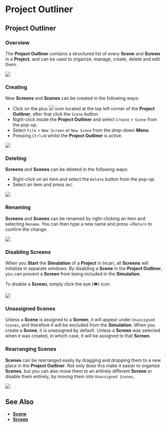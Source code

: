 # Project Outliner

## Project Outliner

### Overview

The **Project Outliner** contains a structured list of every **Scene** and **Screen** in a **Project**, and can be used to organize, manage, create, delete and edit them.

![](../.gitbook/assets/project-outliner.PNG)

### Creating

New **Screens** and **Scenes** can be created in the following ways:

* Click on the plus ![](../.gitbook/assets/plusIcon%20%284%29%20%284%29%20%284%29%20%284%29%20%284%29%20%284%29%20%284%29%20%284%29%20%283%29%20%281%29.PNG) icon located at the top left corner of the **Project Outliner**, after that click the `Scene` button.
* Right-click inside the **Project Outliner** and select `Create` &gt; `Scene` from the pop-up.
* Select `File` &gt; `New Screen` or `New Scene` from the drop-down **Menu**.
* Pressing `Ctrl`+`N` whilst the **Project Outliner** is active.

![](../.gitbook/assets/right-click-scene.PNG)

### Deleting

**Screens** and **Scenes** can be deleted in the following ways:

* Right-click on an item and select the `Delete` button from the pop-up.
* Select an item and press `del`.

![](../.gitbook/assets/delete-scene.PNG)

### Renaming

**Screens** and **Scenes** can be renamed by right-clicking an item and selecting `Rename`. You can then type a new name and press **`⏎`**/`Return` to confirm the change.

![](../.gitbook/assets/rename.PNG)

### Disabling Screens

When you **Start** the **Simulation** of a **Project** in Incari, all **Screens** will initialize in separate windows. By disabling a **Scene** in the **Project Outliner**, you can prevent a **Screen** from being included in the **Simulation**.

To disable a **Screen**, simply click the eye \(👁\) icon.

![](../.gitbook/assets/disablingScreen.gif)

### Unassigned Scenes

Unless a **Scene** is assigned to a **Screen**, it will appear under `Unassigned Scenes`, and therefore it will be excluded from the **Simulation**. When you create a **Scene**, it is unassigned by default. Unless a **Screen** was selected when it was created, in which case, it will be assigned to that **Screen**.

### Rearranging Scenes

**Scenes** can be rearranged easily by dragging and dropping them to a new place in the **Project Outliner**. Not only does this make it easier to organize **Scenes**, but you can also move them to an entirely different **Screen** or disable them entirely, by moving them into `Unassigned Scenes`.

![](../.gitbook/assets/rearranging.gif)

## See Also

* [**Scene**](../objects/project-objects/scene.md)
* [**Screen**](../objects/project-objects/screen.md)

